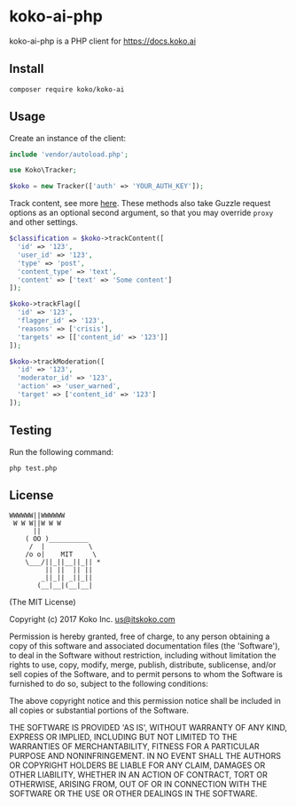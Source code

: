koko-ai-php
============

koko-ai-php is a PHP client for https://docs.koko.ai

## Install

    composer require koko/koko-ai

## Usage

Create an instance of the client:

```php
include 'vendor/autoload.php';

use Koko\Tracker;

$koko = new Tracker(['auth' => 'YOUR_AUTH_KEY']);
```

Track content, see more [here](https://docs.koko.ai/#track-endpoints). These methods also take Guzzle request options as an optional second argument, so that you may override `proxy` and other settings.

```php
$classification = $koko->trackContent([
  'id' => '123',
  'user_id' => '123',
  'type' => 'post',
  'content_type' => 'text',
  'content' => ['text' => 'Some content']
]);

$koko->trackFlag([
  'id' => '123',
  'flagger_id' => '123',
  'reasons' => ['crisis'],
  'targets' => [['content_id' => '123']]
]);

$koko->trackModeration([
  'id' => '123',
  'moderator_id' => '123',
  'action' => 'user_warned',
  'target' => ['content_id' => '123']
]);

```

## Testing

Run the following command:

    php test.php

## License

```
WWWWWW||WWWWWW
 W W W||W W W
      ||
    ( OO )__________
     /  |           \
    /o o|    MIT     \
    \___/||_||__||_|| *
         || ||  || ||
        _||_|| _||_||
       (__|__|(__|__|
```

(The MIT License)

Copyright (c) 2017 Koko Inc. <us@itskoko.com>

Permission is hereby granted, free of charge, to any person obtaining a copy of this software and associated documentation files (the 'Software'), to deal in the Software without restriction, including without limitation the rights to use, copy, modify, merge, publish, distribute, sublicense, and/or sell copies of the Software, and to permit persons to whom the Software is furnished to do so, subject to the following conditions:

The above copyright notice and this permission notice shall be included in all copies or substantial portions of the Software.

THE SOFTWARE IS PROVIDED 'AS IS', WITHOUT WARRANTY OF ANY KIND, EXPRESS OR IMPLIED, INCLUDING BUT NOT LIMITED TO THE WARRANTIES OF MERCHANTABILITY, FITNESS FOR A PARTICULAR PURPOSE AND NONINFRINGEMENT. IN NO EVENT SHALL THE AUTHORS OR COPYRIGHT HOLDERS BE LIABLE FOR ANY CLAIM, DAMAGES OR OTHER LIABILITY, WHETHER IN AN ACTION OF CONTRACT, TORT OR OTHERWISE, ARISING FROM, OUT OF OR IN CONNECTION WITH THE SOFTWARE OR THE USE OR OTHER DEALINGS IN THE SOFTWARE.
